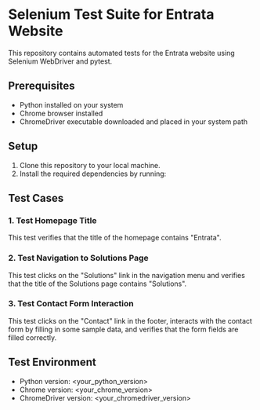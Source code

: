 # Selenium Test Suite for Entrata Website

This repository contains automated tests for the Entrata website using Selenium WebDriver and pytest.

## Prerequisites

- Python installed on your system
- Chrome browser installed
- ChromeDriver executable downloaded and placed in your system path

## Setup

1. Clone this repository to your local machine.
2. Install the required dependencies by running:


## Test Cases

### 1. Test Homepage Title

This test verifies that the title of the homepage contains "Entrata".

### 2. Test Navigation to Solutions Page

This test clicks on the "Solutions" link in the navigation menu and verifies that the title of the Solutions page contains "Solutions".

### 3. Test Contact Form Interaction

This test clicks on the "Contact" link in the footer, interacts with the contact form by filling in some sample data, and verifies that the form fields are filled correctly.

## Test Environment

- Python version: <your_python_version>
- Chrome version: <your_chrome_version>
- ChromeDriver version: <your_chromedriver_version>

